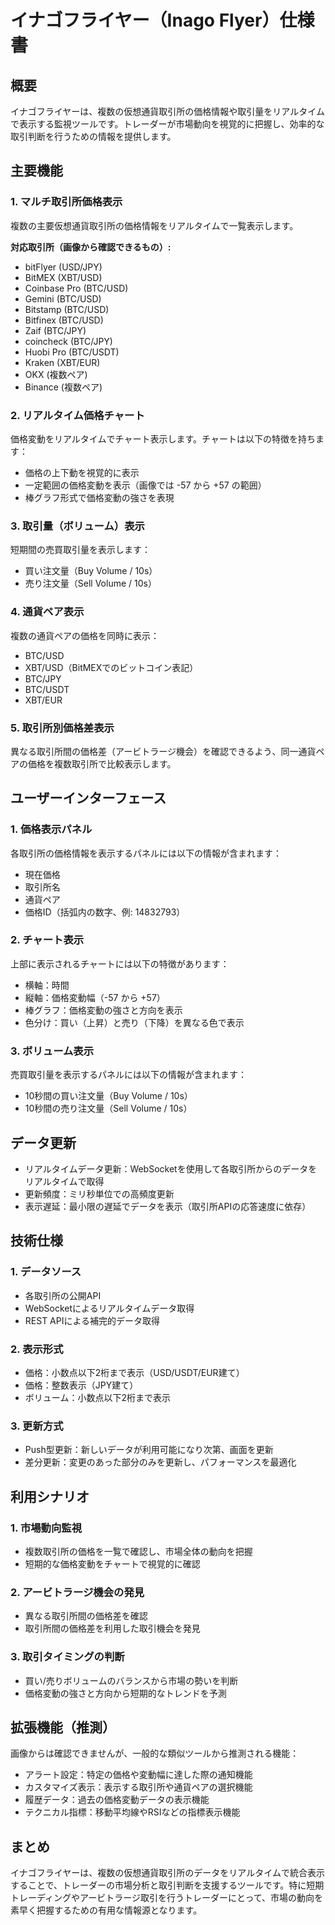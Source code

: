 # イナゴフライヤー（Inago Flyer）仕様書

## 概要

イナゴフライヤーは、複数の仮想通貨取引所の価格情報や取引量をリアルタイムで表示する監視ツールです。トレーダーが市場動向を視覚的に把握し、効率的な取引判断を行うための情報を提供します。

## 主要機能

### 1. マルチ取引所価格表示

複数の主要仮想通貨取引所の価格情報をリアルタイムで一覧表示します。

**対応取引所（画像から確認できるもの）:**
- bitFlyer (USD/JPY)
- BitMEX (XBT/USD)
- Coinbase Pro (BTC/USD)
- Gemini (BTC/USD)
- Bitstamp (BTC/USD)
- Bitfinex (BTC/USD)
- Zaif (BTC/JPY)
- coincheck (BTC/JPY)
- Huobi Pro (BTC/USDT)
- Kraken (XBT/EUR)
- OKX (複数ペア)
- Binance (複数ペア)

### 2. リアルタイム価格チャート

価格変動をリアルタイムでチャート表示します。チャートは以下の特徴を持ちます：
- 価格の上下動を視覚的に表示
- 一定範囲の価格変動を表示（画像では -57 から +57 の範囲）
- 棒グラフ形式で価格変動の強さを表現

### 3. 取引量（ボリューム）表示

短期間の売買取引量を表示します：
- 買い注文量（Buy Volume / 10s）
- 売り注文量（Sell Volume / 10s）

### 4. 通貨ペア表示

複数の通貨ペアの価格を同時に表示：
- BTC/USD
- XBT/USD（BitMEXでのビットコイン表記）
- BTC/JPY
- BTC/USDT
- XBT/EUR

### 5. 取引所別価格差表示

異なる取引所間の価格差（アービトラージ機会）を確認できるよう、同一通貨ペアの価格を複数取引所で比較表示します。

## ユーザーインターフェース

### 1. 価格表示パネル

各取引所の価格情報を表示するパネルには以下の情報が含まれます：
- 現在価格
- 取引所名
- 通貨ペア
- 価格ID（括弧内の数字、例: 14832793）

### 2. チャート表示

上部に表示されるチャートには以下の特徴があります：
- 横軸：時間
- 縦軸：価格変動幅（-57 から +57）
- 棒グラフ：価格変動の強さと方向を表示
- 色分け：買い（上昇）と売り（下降）を異なる色で表示

### 3. ボリューム表示

売買取引量を表示するパネルには以下の情報が含まれます：
- 10秒間の買い注文量（Buy Volume / 10s）
- 10秒間の売り注文量（Sell Volume / 10s）

## データ更新

- リアルタイムデータ更新：WebSocketを使用して各取引所からのデータをリアルタイムで取得
- 更新頻度：ミリ秒単位での高頻度更新
- 表示遅延：最小限の遅延でデータを表示（取引所APIの応答速度に依存）

## 技術仕様

### 1. データソース

- 各取引所の公開API
- WebSocketによるリアルタイムデータ取得
- REST APIによる補完的データ取得

### 2. 表示形式

- 価格：小数点以下2桁まで表示（USD/USDT/EUR建て）
- 価格：整数表示（JPY建て）
- ボリューム：小数点以下2桁まで表示

### 3. 更新方式

- Push型更新：新しいデータが利用可能になり次第、画面を更新
- 差分更新：変更のあった部分のみを更新し、パフォーマンスを最適化

## 利用シナリオ

### 1. 市場動向監視

- 複数取引所の価格を一覧で確認し、市場全体の動向を把握
- 短期的な価格変動をチャートで視覚的に確認

### 2. アービトラージ機会の発見

- 異なる取引所間の価格差を確認
- 取引所間の価格差を利用した取引機会を発見

### 3. 取引タイミングの判断

- 買い/売りボリュームのバランスから市場の勢いを判断
- 価格変動の強さと方向から短期的なトレンドを予測

## 拡張機能（推測）

画像からは確認できませんが、一般的な類似ツールから推測される機能：

- アラート設定：特定の価格や変動幅に達した際の通知機能
- カスタマイズ表示：表示する取引所や通貨ペアの選択機能
- 履歴データ：過去の価格変動データの表示機能
- テクニカル指標：移動平均線やRSIなどの指標表示機能

## まとめ

イナゴフライヤーは、複数の仮想通貨取引所のデータをリアルタイムで統合表示することで、トレーダーの市場分析と取引判断を支援するツールです。特に短期トレーディングやアービトラージ取引を行うトレーダーにとって、市場の動向を素早く把握するための有用な情報源となります。
